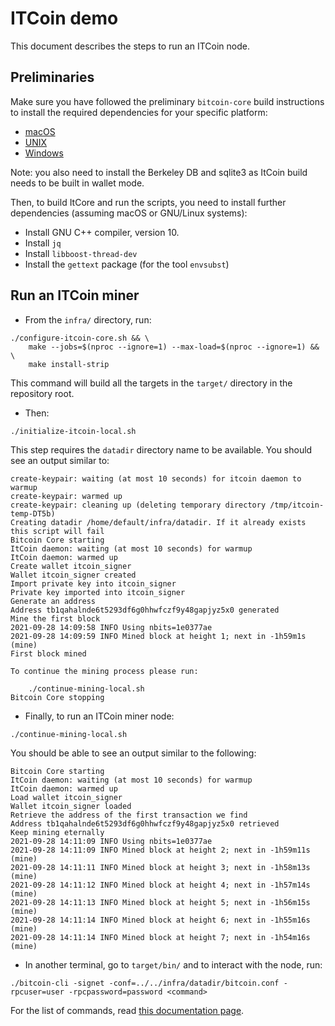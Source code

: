# ITCoin demo

This document describes the steps to run an ITCoin node.

## Preliminaries

Make sure you have followed the preliminary `bitcoin-core` build instructions to install the required dependencies for your specific platform:

- [macOS](https://github.com/bitcoin/bitcoin/blob/master/doc/build-osx.md)
- [UNIX](https://github.com/bitcoin/bitcoin/blob/master/doc/build-unix.md)
- [Windows](https://github.com/bitcoin/bitcoin/blob/master/doc/build-windows.md)

Note: you also need to install the Berkeley DB and sqlite3 as ItCoin build needs to be built in wallet mode.

Then, to build ItCore and run the scripts, you need to install further dependencies (assuming macOS or GNU/Linux systems):

- Install GNU C++ compiler, version 10.
- Install `jq`
- Install `libboost-thread-dev`
- Install the `gettext` package (for the tool `envsubst`)

## Run an ITCoin miner

- From the `infra/` directory, run:
```
./configure-itcoin-core.sh && \
    make --jobs=$(nproc --ignore=1) --max-load=$(nproc --ignore=1) && \
    make install-strip
```
This command will build all the targets in the `target/` directory
in the repository root.

- Then:
```
./initialize-itcoin-local.sh
```
This step requires the `datadir` directory name to be available.
You should see an output similar to:
```
create-keypair: waiting (at most 10 seconds) for itcoin daemon to warmup
create-keypair: warmed up
create-keypair: cleaning up (deleting temporary directory /tmp/itcoin-temp-DT5b)
Creating datadir /home/default/infra/datadir. If it already exists this script will fail
Bitcoin Core starting
ItCoin daemon: waiting (at most 10 seconds) for warmup
ItCoin daemon: warmed up
Create wallet itcoin_signer
Wallet itcoin_signer created
Import private key into itcoin_signer
Private key imported into itcoin_signer
Generate an address
Address tb1qahalnde6t5293df6g0hhwfczf9y48gapjyz5x0 generated
Mine the first block
2021-09-28 14:09:58 INFO Using nbits=1e0377ae
2021-09-28 14:09:59 INFO Mined block at height 1; next in -1h59m1s (mine)
First block mined

To continue the mining process please run:

    ./continue-mining-local.sh
Bitcoin Core stopping
```

- Finally, to run an ITCoin miner node:
```
./continue-mining-local.sh
```
You should be able to see an output similar to the following:
```
Bitcoin Core starting
ItCoin daemon: waiting (at most 10 seconds) for warmup
ItCoin daemon: warmed up
Load wallet itcoin_signer
Wallet itcoin_signer loaded
Retrieve the address of the first transaction we find
Address tb1qahalnde6t5293df6g0hhwfczf9y48gapjyz5x0 retrieved
Keep mining eternally
2021-09-28 14:11:09 INFO Using nbits=1e0377ae
2021-09-28 14:11:09 INFO Mined block at height 2; next in -1h59m11s (mine)
2021-09-28 14:11:11 INFO Mined block at height 3; next in -1h58m13s (mine)
2021-09-28 14:11:12 INFO Mined block at height 4; next in -1h57m14s (mine)
2021-09-28 14:11:13 INFO Mined block at height 5; next in -1h56m15s (mine)
2021-09-28 14:11:14 INFO Mined block at height 6; next in -1h55m16s (mine)
2021-09-28 14:11:14 INFO Mined block at height 7; next in -1h54m16s (mine)
```

- In another terminal, go to `target/bin/` and to interact with the 
node, run:
```
./bitcoin-cli -signet -conf=../../infra/datadir/bitcoin.conf -rpcuser=user -rpcpassword=password <command>
```

For the list of commands, read [this documentation page](https://chainquery.com/bitcoin-cli).
